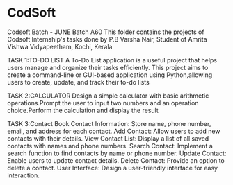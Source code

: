 # CodSoft
Codsoft Batch - JUNE Batch A60 This folder contains the projects of Codsoft Internship's tasks done by P.B Varsha Nair, Student of Amrita Vishwa Vidyapeetham, Kochi, Kerala

TASK 1:TO-DO LIST A To-Do List application is a useful project that helps users manage and organize their tasks efficiently. This project aims to create a command-line or GUI-based application using Python,allowing users to create, update, and track their to-do lists

TASK 2:CALCULATOR Design a simple calculator with basic arithmetic operations.Prompt the user to input two numbers and an operation choice.Perform the calculation and display the result

TASK 3:Contact Book Contact Information: Store name, phone number, email, and address for each contact. Add Contact: Allow users to add new contacts with their details. View Contact List: Display a list of all saved contacts with names and phone numbers. Search Contact: Implement a search function to find contacts by name or phone number. Update Contact: Enable users to update contact details. Delete Contact: Provide an option to delete a contact. User Interface: Design a user-friendly interface for easy interaction.
